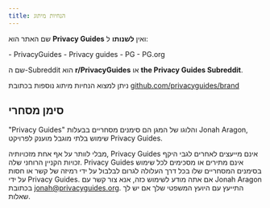 ```yaml
---
title: הנחיות מיתוג
---
```


שם האתר הוא **Privacy Guides** ואין **לשנותו** ל:

<div class="pg-red" markdown>
- PrivacyGuides
- Privacy guides
- PG
- PG.org
</div>

שם ה-Subreddit הוא **r/PrivacyGuides** או **the Privacy Guides Subreddit**.

ניתן למצוא הנחיות מיתוג נוספות בכתובת [github.com/privacyguides/brand](https://github.com/privacyguides/brand)

## סימן מסחרי

"Privacy Guides" והלוגו של המגן הם סימנים מסחריים בבעלות Jonah Aragon, שימוש בלתי מוגבל מוענק לפרויקט Privacy Guides.

מבלי לוותר על אף אחת מזכויותיה, Privacy Guides אינם מייעצים לאחרים לגבי היקף זכויות הקניין הרוחני שלה. Privacy Guides אינם מתירים או מסכימים לכל שימוש בסימנים המסחריים שלו בכל דרך העלולה לגרום לבלבול על ידי רמיזה של קשר או חסות על ידי Privacy Guides. אם אתה מודע לשימוש כזה, אנא צור קשר עם Jonah Aragon בכתובת jonah@privacyguides.org. התייעץ עם היועץ המשפטי שלך אם יש לך שאלות.
